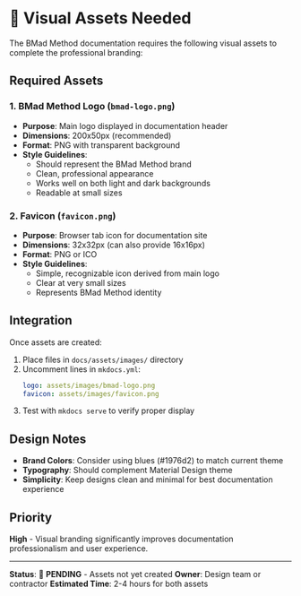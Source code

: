 # 🎨 Visual Assets Needed

The BMad Method documentation requires the following visual assets to complete the professional branding:

## **Required Assets**

### 1. **BMad Method Logo** (`bmad-logo.png`)
- **Purpose**: Main logo displayed in documentation header
- **Dimensions**: 200x50px (recommended)
- **Format**: PNG with transparent background
- **Style Guidelines**: 
  - Should represent the BMad Method brand
  - Clean, professional appearance
  - Works well on both light and dark backgrounds
  - Readable at small sizes

### 2. **Favicon** (`favicon.png`)
- **Purpose**: Browser tab icon for documentation site
- **Dimensions**: 32x32px (can also provide 16x16px)
- **Format**: PNG or ICO
- **Style Guidelines**:
  - Simple, recognizable icon derived from main logo
  - Clear at very small sizes
  - Represents BMad Method identity

## **Integration**

Once assets are created:

1. Place files in `docs/assets/images/` directory
2. Uncomment lines in `mkdocs.yml`:
   ```yaml
   logo: assets/images/bmad-logo.png
   favicon: assets/images/favicon.png
   ```
3. Test with `mkdocs serve` to verify proper display

## **Design Notes**

- **Brand Colors**: Consider using blues (#1976d2) to match current theme
- **Typography**: Should complement Material Design theme
- **Simplicity**: Keep designs clean and minimal for best documentation experience

## **Priority**

**High** - Visual branding significantly improves documentation professionalism and user experience.

---

**Status**: 🔴 **PENDING** - Assets not yet created
**Owner**: Design team or contractor
**Estimated Time**: 2-4 hours for both assets 